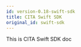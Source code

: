 ```yaml
---
id: version-0.18-swift-sdk
title: CITA Swift SDK
original_id: swift-sdk
---
```

This is CITA Swift SDK doc